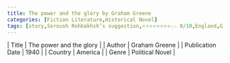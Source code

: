 ```yaml
---
title: The power and the glory by Graham Greene
categories: [Fiction Literature,Historical Novel]
tags: [story,Soroush Rohbakhsh’s suggestion,⭐⭐⭐⭐⭐⭐⭐⭐☆☆ 8/10,England,Graham Greene]
---
```

        
| Title | The power and the glory  |
| Author |  Graham Greene  |
| Publication Date | 1940   |
| Country | America |
| Genre | Political Novel  |
        